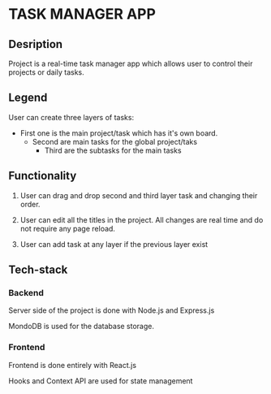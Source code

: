 # TASK MANAGER APP

## Desription

<p> Project is a real-time task manager app which allows user to control their projects or daily tasks.</p>

## Legend

<p> User can create three layers of tasks:</p>

* First one is the main project/task which has it's own board.
    * Second are main tasks for the global project/taks
        * Third are the subtasks for the main tasks

## Functionality

1. <p> User can drag and drop second and third layer task and changing their order. </p>

1. <p> User can edit all the titles in the project. All changes are real time and do not require any page reload. </p>

1. <p> User can add task at any layer if the previous layer exist </p>

## Tech-stack

### Backend

<p> Server side of the project is done with Node.js and Express.js</p>
<p> MondoDB is used for the database storage.</p>

### Frontend

<p> Frontend is done entirely with React.js </p>
<p> Hooks and Context API are used for state management </p>